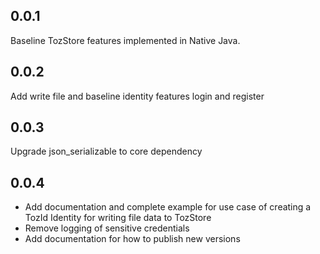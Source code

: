 ## 0.0.1

Baseline TozStore features implemented in Native Java.

## 0.0.2

Add write file and baseline identity features login and register

## 0.0.3

Upgrade json_serializable to core dependency

## 0.0.4

* Add documentation and complete example for use case of creating a TozId Identity for writing file data to TozStore
* Remove logging of sensitive credentials 
* Add documentation for how to publish new versions